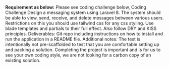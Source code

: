 <b>Requirement as below:</b>
Please see coding challenge below, Coding Challenge Design a messaging system using Laravel 8. The system should be able to view, send, receive, and delete messages between various users. Restrictions on this you should use tailwind css for any css styling. Use blade templates and partials to their full effect. Also follow DRY and KISS principles. Deliverables: Git repo including instructions on how to install and run the application in a README file. Additional notes: The test is intentionally not pre-scaffolded to test that you are comfortable setting up and packing a solution. Completing the project is important and is for us to see your own coding style, we are not looking for a carbon copy of an existing solution.
